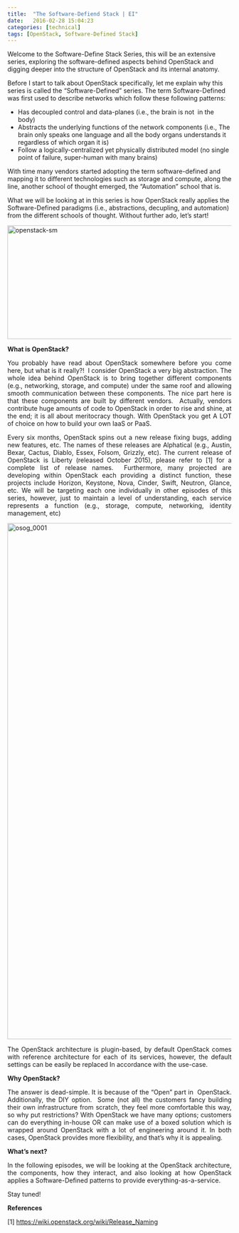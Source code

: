 ```yaml
---
title:  "The Software-Defiend Stack | EI"
date:   2016-02-28 15:04:23
categories: [technical]
tags: [OpenStack, Software-Defined Stack]
---
```


Welcome to the Software-Define Stack Series, this will be an extensive series, exploring the software-defined aspects behind OpenStack and digging deeper into the structure of OpenStack and its internal anatomy.


Before I start to talk about OpenStack specifically, let me explain why this series is called the “Software-Defined” series. The term Software-Defined was first used to describe networks which follow these following patterns:
<ul style="list-style-type:disc;">
	<li>Has decoupled control and data-planes (i.e., the brain is not  in the body)</li>
	<li>Abstracts the underlying functions of the network components (i.e., The brain only speaks one language and all the body organs understands it regardless of which organ it is)</li>
	<li>Follow a logically-centralized yet physically distributed model (no single point of failure, super-human with many brains)</li>
</ul>
With time many vendors started adopting the term software-defined and mapping it to different technologies such as storage and compute, along the line, another school of thought emerged, the “Automation” school that is.

What we will be looking at in this series is how OpenStack really applies the Software-Defined paradigms (i.e., abstractions, decupling, and automation) from the different schools of thought. Without further ado, let’s start!

<img class="alignnone size-full wp-image-536" src="https://adelzalok.files.wordpress.com/2016/04/openstack-sm.png" alt="openstack-sm" width="600" height="255" />

<strong>What is OpenStack? </strong>
<p style="text-align:justify;">You probably have read about OpenStack somewhere before you come here, but what is it really?!  I consider OpenStack a very big abstraction. The whole idea behind OpenStack is to bring together different components (e.g., networking, storage, and compute) under the same roof and allowing smooth communication between these components. The nice part here is that these components are built by different vendors.  Actually, vendors contribute huge amounts of code to OpenStack in order to rise and shine, at the end; it is all about meritocracy though. With OpenStack you get A LOT of choice on how to build your own IaaS or PaaS.</p>
<p style="text-align:justify;">Every six months, OpenStack spins out a new release fixing bugs, adding new features, etc. The names of these releases are Alphatical (e.g., Austin, Bexar, Cactus, Diablo, Essex, Folsom, Grizzly, etc). The current release of OpenStack is Liberty (released October 2015), please refer to [1] for a complete list of release names.  Furthermore, many projected are developing within OpenStack each providing a distinct function, these projects include Horizon, Keystone, Nova, Cinder, Swift, Neutron, Glance, etc. We will be targeting each one individually in other episodes of this series, however, just to maintain a level of understanding, each service represents a function (e.g., storage, compute, networking, identity management, etc)</p>
<img class="alignnone size-full wp-image-537" src="https://adelzalok.files.wordpress.com/2016/04/osog_0001.png" alt="osog_0001" width="1630" height="1158" />
<p style="text-align:justify;">The OpenStack architecture is plugin-based, by default OpenStack comes with reference architecture for each of its services, however, the default settings can be easily be replaced In accordance with the use-case.</p>
<p style="text-align:justify;"><strong>Why OpenStack? </strong></p>
<p style="text-align:justify;">The answer is dead-simple. It is because of the “Open” part in  OpenStack. Additionally, the DIY option.  Some (not all) the customers fancy building their own infrastructure from scratch, they feel more comfortable this way, so why put restrictions? With OpenStack we have many options; customers can do everything in-house OR can make use of a boxed solution which is wrapped around OpenStack with a lot of engineering around it. In both cases, OpenStack provides more flexibility, and that’s why it is appealing.</p>
<p style="text-align:justify;"><strong>What’s next? </strong></p>
<p style="text-align:justify;">In the following episodes, we will be looking at the OpenStack architecture, the components, how they interact, and also looking at how OpenStack applies a Software-Defined patterns to provide everything-as-a-service.</p>
<p style="text-align:justify;">Stay tuned!</p>
<p style="text-align:justify;"><strong>References</strong></p>
<p style="text-align:justify;">[1] <a href="https://wiki.openstack.org/wiki/Release_Naming">https://wiki.openstack.org/wiki/Release_Naming</a></p>
